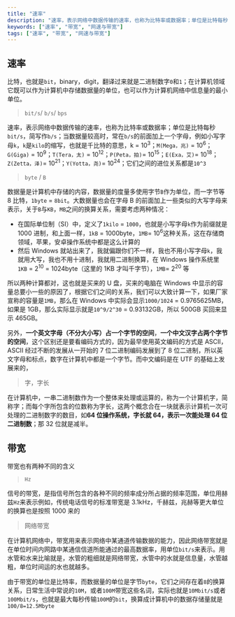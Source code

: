 ```yaml
---
title: "速率"
description: "速率，表示网络中数据传输的速率，也称为比特率或数据率；单位是比特每秒，简写作；当数据量较高时，常在的前面加上一个字母，例如小写字母，是的缩写，也就是千比特的意思，k = 103； = 106； = 109； = 1012；= 1015；= 1018；= 1021；= 1024；它们之间的进位关系都是"
keywords: ["速率", "带宽", "网速与带宽"]
tags: ["速率", "带宽", "网速与带宽"]
---
```


## 速率

比特，也就是`bit`，binary，digit，翻译过来就是二进制数字`0`和`1`；在计算机领域它既可以作为计算机中存储数据量的单位，也可以作为计算机网络中信息量的最小单位。

> `bit/s`/ `b/s`/ `bps`

速率，表示网络中数据传输的速率，也称为比特率或数据率；单位是比特每秒`bit/s`，简写作`b/s`；当数据量较高时，常在`b/s`的前面加上一个字母，例如小写字母`k`，`k`是`kilo`的缩写，也就是千比特的意思，k = 10<sup>3</sup>；`M(Mega，兆)` = 10<sup>6</sup>；`G(Giga)` = 10<sup>9</sup>；`T(Tera，太)` = 10<sup>12</sup>；`P(Peta，拍)`= 10<sup>15</sup>；`E(Exa，艾)`= 10<sup>18</sup>；`Z(Zetta，泽)`= 10<sup>21</sup>；`Y(Yotta，尧)`= 10<sup>24</sup>；它们之间的进位关系都是`10^3`

> `byte` / `B`

数据量是计算机中存储的内容，数据量的度量多使用字节`B`作为单位，而一字节等 8 比特，`1byte` = `8bit`。大数据量也会在字母 B 的前面加上一些类似的大写字母来表示，关于`B`与`KB`，`MB`之间的换算关系，需要考虑两种情况：

- 在国际单位制（SI）中，定义了`1kilo` = `1000`，也就是小写字母`k`作为前缀就是 1000 进制，和上面一样，`1kB` = 1000byte，`1MB`= 10<sup>6</sup>这种关系，这在存储商领域，苹果，安卓操作系统中都是这么计算的
- 然后 Windows 就站出来了，我就偏跟你们不一样，我也不用小写字母`k`，我就用大写，我也不用十进制，我就用二进制换算，在 Windows 操作系统里`1KB` = 2<sup>10</sup> = 1024byte（这里的 1KB 才叫千字节），`1MB`= 2<sup>20</sup> 等

所以两种计算都对，这也就是买来的 U 盘，买来的电脑在 Windows 中显示的容量总要小一些的原因了，根据它们之间的关系，我们可以大致计算一下，如果厂家宣称的容量是`1MB`，那么在 Windows 中实际会显示`1000/1024` = 0.9765625MB，如果是 1GB，那么实际显示就是`10^9/2^30` = 0.93132GB，所以 500GB 买回来显示 465GB。

另外，**一个英文字母（不分大小写）占一个字节的空间**，**一个中文汉字占两个字节的空间**，这个区别还是要看编码方式的，因为最早使用英文编码的方式是 ASCII，ASCII 经过不断的发展从一开始的 7 位二进制编码发展到了 8 位二进制，所以英文字母和标点，数字在计算机中都是一个字节。而中文编码是在 UTF 的基础上发展来的，

> 字，字长

在计算机中，一串二进制数作为一个整体来处理或运算的，称为一个计算机字，简称字；而每个字所包含的位数称为字长，这两个概念合在一块就表示计算机一次可处理的二进制数字的数目，如**64 位操作系统，字长就 64，表示一次能处理 64 位二进制数**；那 32 位就是减半。

## 带宽

带宽也有两种不同的含义

> `Hz`

信号的带宽，是指信号所包含的各种不同的频率成分所占据的频率范围，单位用赫兹`Hz`来表示例如，传统电话信号的标准带宽是 3.1kHz，千赫兹，兆赫等更大单位的换算也是按照 1000 来的

> 网络带宽

在计算机网络中，带宽用来表示网络中某通道传输数据的能力，因此网络带宽就是在单位时间内网路中某通信信道所能通过的最高数据率，用单位`bit/s`来表示。用水管和水来比喻就是，水管的粗细就是网络带宽，水管中的水就是信息量，水管越粗，单位时间运的水也就越多。

由于带宽的单位是比特率，而数据量的单位是字节`byte`，它们之间存在着`8`的换算关系，日常生活中常说的`10M`，或者`100M`带宽这些名词，实际也就是`10Mbit/s`或者`100Mbit/s`，也就是最大每秒传输`100M`的`bit`，换算成计算机中的数据存储量就是`100/8=12.5Mbyte`